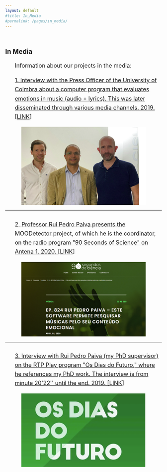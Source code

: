 ```yaml
---
layout: default
#title: In_Media
#permalink: /pages/in_media/
---
```


<style>
  /* Ajustar o tamanho da fonte para parágrafos */
  .page-content p {
      font-size: 1.3em;
      line-height: 1.6em;
  }

  /* Ajustar imagem na página research.md */
  .index-image {
      float: left;
      margin-right: 20px;
      margin-top: 0;
      width: 300px; /* Pode ajustar conforme necessário */
  }
  p {
    font-size: 1.3em; /* Diminui o tamanho dos parágrafos */
  }
  .my-list {
  font-size: 1.3em;
  line-height: 1.6em;
}
</style>

<br>

## In Media

<ul class="my-list">
  Information about our projects in the media:
</ul>
<a href="/in_media2/" target="_blank">
<ul class="my-list">
  1. Interview with the Press Officer of the University of Coimbra about a computer program that evaluates emotions in music (audio + lyrics). This was later disseminated through various media channels. 2019. [<a href="in_media2" target="_blank">LINK</a>]
</ul>

<div style="font-size: 1.2em; text-align: center;">
    <a href="in_media2" target="_blank">
        <img src="../assets/images/Figura1.png" alt="Interview with Press Officer" style="width: 400px; height: auto; height: auto;">
    </a> 
</div>

---

## <a href="https://www.90segundosdeciencia.pt/episodes/ep-824-rui-pedro-paiva/" target="_blank">
<ul class="my-list">
  2. Professor Rui Pedro Paiva presents the MOODetector project, of which he is the coordinator, on the radio program "90 Seconds of Science" on Antena 1. 2020. [<a href="https://www.90segundosdeciencia.pt/episodes/ep-824-rui-pedro-paiva/" target="_blank">LINK</a>]
</ul>

<div style="font-size: 1.3em; text-align: center;">
    <a href="https://www.90segundosdeciencia.pt/episodes/ep-824-rui-pedro-paiva/" target="_blank">
        <img src="../assets/images/Figura2.png" alt="90 Seconds of Science" style="width: 400px; height: auto; height: auto;">
    </a>
</div>

---

## <a href="https://www.rtp.pt/play/p383/e419888/os-dias-do-futuro" target="_blank">
<ul class="my-list">
  3. Interview with Rui Pedro Paiva (my PhD supervisor) on the RTP Play program "Os Dias do Futuro," where he references my PhD work. The interview is from minute 20'22'' until the end. 2019. [<a href="https://www.rtp.pt/play/p383/e419888/os-dias-do-futuro" target="_blank">LINK</a>]
</ul>

<div style="font-size: 1.3em; text-align: center;">
    <a href="https://www.rtp.pt/play/p383/e419888/os-dias-do-futuro" target="_blank">
        <img src="../assets/images/Figura3.png" alt="Os Dias do Futuro" style="width: 400px; height: auto; height: auto;">
    </a>
</div>

